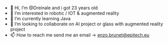 - 👋 Hi, I’m @Dreinale and i got 23 years old
- 👀 I’m interested in robotic / IOT & augmented reality
- 🌱 I’m currently learning Java
- 💞️ I’m looking to collaborate on AI project or glass with augmented reality project
- 📫 How to reach me send me an email -> enzo.brunet@epitech.eu

<!---
Dreinale/Dreinale is a ✨ special ✨ repository because its `README.md` (this file) appears on your GitHub profile.
You can click the Preview link to take a look at your changes.
--->
